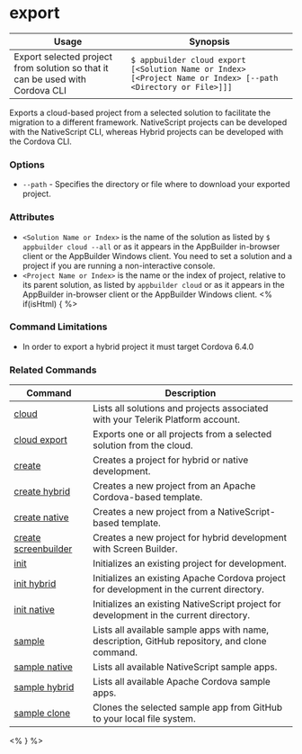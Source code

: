export
==========

Usage | Synopsis
------|-------
Export selected project from solution so that it can be used with Cordova CLI | `$ appbuilder cloud export [<Solution Name or Index> [<Project Name or Index> [--path <Directory or File>]]]`

Exports a cloud-based project from a selected solution to facilitate the migration to a different framework. NativeScript projects can be developed with the NativeScript CLI, whereas Hybrid projects can be developed with the Cordova CLI.

### Options
* `--path` - Specifies the directory or file where to download your exported project.

### Attributes
* `<Solution Name or Index>` is the name of the solution as listed by `$ appbuilder cloud --all` or as it appears in the AppBuilder in-browser client or the AppBuilder Windows client. You need to set a solution and a project if you are running a non-interactive console.
* `<Project Name or Index>` is the name or the index of project, relative to its parent solution, as listed by `appbuilder cloud` or as it appears in the AppBuilder in-browser client or the AppBuilder Windows client.
<% if(isHtml) { %>
### Command Limitations

* In order to export a hybrid project it must target Cordova 6.4.0

### Related Commands

Command | Description
----------|----------
[cloud](cloud.html) | Lists all solutions and projects associated with your Telerik Platform account.
[cloud export](cloud-export.html) | Exports one or all projects from a selected solution from the cloud.
[create](create.html) | Creates a project for hybrid or native development.
[create hybrid](create-hybrid.html) | Creates a new project from an Apache Cordova-based template.
[create native](create-native.html) | Creates a new project from a NativeScript-based template.
[create screenbuilder](create-screenbuilder.html) | Creates a new project for hybrid development with Screen Builder.
[init](init.html) | Initializes an existing project for development.
[init hybrid](init-hybrid.html) | Initializes an existing Apache Cordova project for development in the current directory.
[init native](init-native.html) | Initializes an existing NativeScript project for development in the current directory.
[sample](sample.html) | Lists all available sample apps with name, description, GitHub repository, and clone command.
[sample native](sample-native.html) | Lists all available NativeScript sample apps.
[sample hybrid](sample-hybrid.html) | Lists all available Apache Cordova sample apps.
[sample clone](sample-clone.html) | Clones the selected sample app from GitHub to your local file system.
<% } %>
